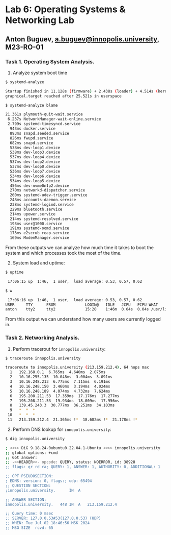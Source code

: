 # Lab 6: Operating Systems & Networking Lab
## Anton Buguev, a.buguev@innopolis.university, M23-RO-01

### Task 1. Operating System Analysis.

1. Analyze system boot time
```sh
$ systemd-analyze 

Startup finished in 11.128s (firmware) + 2.438s (loader) + 4.514s (kernel) + 27.364s (userspace) = 45.446s 
graphical.target reached after 25.521s in userspace
```

```sh
$ systemd-analyze blame 

21.361s plymouth-quit-wait.service
 6.237s NetworkManager-wait-online.service
 2.799s systemd-timesyncd.service
  943ms docker.service
  893ms snapd.seeded.service
  826ms fwupd.service
  682ms snapd.service
  538ms dev-loop1.device
  538ms dev-loop3.device
  537ms dev-loop4.device
  537ms dev-loop2.device
  537ms dev-loop0.device
  536ms dev-loop7.device
  534ms dev-loop6.device
  534ms dev-loop5.device
  456ms dev-nvme0n1p2.device
  270ms networkd-dispatcher.service
  260ms systemd-udev-trigger.service
  248ms accounts-daemon.service
  238ms systemd-logind.service
  229ms bluetooth.service
  214ms upower.service
  214ms systemd-resolved.service
  193ms user@1000.service
  191ms systemd-oomd.service
  173ms e2scrub_reap.service
  169ms ModemManager.service
```
From these outputs we can analyze how much time it takes to boot the system and which processes took the most of the time.

2. System load and uptime:
```sh
$ uptime 

 17:06:15 up  1:46,  1 user,  load average: 0.53, 0.57, 0.62
```

```sh
$ w

 17:06:16 up  1:46,  1 user,  load average: 0.53, 0.57, 0.62
USER     TTY      FROM             LOGIN@   IDLE   JCPU   PCPU WHAT
anton    tty2     tty2             15:20    1:46m  0.04s  0.04s /usr/libexec/gnome-session-binary --session=
```

From this output we can understand how many users are currently logged in.

### Task 2. Networking Analysis.
1. Perform tracerout for `innopolis.university`:
```sh
$ traceroute innopolis.university

traceroute to innopolis.university (213.159.212.4), 64 hops max
  1   192.168.0.1  6.765ms  4.640ms  2.075ms 
  2   10.16.255.135  10.048ms  3.004ms  3.091ms 
  3   10.16.248.213  6.775ms  7.115ms  6.191ms 
  4   10.16.248.150  3.460ms  3.194ms  4.024ms 
  5   10.16.248.189  4.074ms  4.732ms  7.624ms 
  6   195.208.211.53  17.359ms  17.176ms  17.277ms 
  7   195.208.211.53  19.934ms  18.009ms  17.956ms 
  8   139.45.243.3  30.777ms  36.251ms  34.103ms 
  9   *  *  * 
 10   *  *  * 
 11   213.159.212.4  21.365ms !*  18.682ms !*  21.178ms !* 
 ```

2. Perform DNS lookup for `innopolis.university`:
```sh
$ dig innopolis.university

; <<>> DiG 9.18.24-0ubuntu0.22.04.1-Ubuntu <<>> innopolis.university
;; global options: +cmd
;; Got answer:
;; ->>HEADER<<- opcode: QUERY, status: NOERROR, id: 38928
;; flags: qr rd ra; QUERY: 1, ANSWER: 1, AUTHORITY: 0, ADDITIONAL: 1

;; OPT PSEUDOSECTION:
; EDNS: version: 0, flags:; udp: 65494
;; QUESTION SECTION:
;innopolis.university.		IN	A

;; ANSWER SECTION:
innopolis.university.	448	IN	A	213.159.212.4

;; Query time: 0 msec
;; SERVER: 127.0.0.53#53(127.0.0.53) (UDP)
;; WHEN: Tue Jul 02 18:46:56 MSK 2024
;; MSG SIZE  rcvd: 65
```